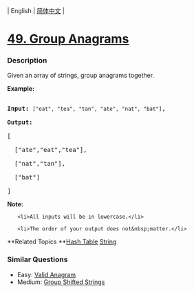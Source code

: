 | English | [简体中文](README.md) |

# [49. Group Anagrams](https://leetcode-cn.com/problems/group-anagrams)
 ### Description
<p>Given an array of strings, group anagrams together.</p>

<p><strong>Example:</strong></p>

<pre>
<strong>Input:</strong> <code>[&quot;eat&quot;, &quot;tea&quot;, &quot;tan&quot;, &quot;ate&quot;, &quot;nat&quot;, &quot;bat&quot;]</code>,
<strong>Output:</strong>
[
  [&quot;ate&quot;,&quot;eat&quot;,&quot;tea&quot;],
  [&quot;nat&quot;,&quot;tan&quot;],
  [&quot;bat&quot;]
]</pre>

<p><strong>Note:</strong></p>

<ul>
	<li>All inputs will be in lowercase.</li>
	<li>The order of your output does not&nbsp;matter.</li>
</ul>

**Related Topics	**[Hash Table](https://leetcode-cn.com/tag/hash-table) [String](https://leetcode-cn.com/tag/string) 

### Similar Questions
 - Easy:	[Valid Anagram](https://leetcode-cn.com/problems/valid-anagram) 
 - Medium:	[Group Shifted Strings](https://leetcode-cn.com/problems/group-shifted-strings) 
